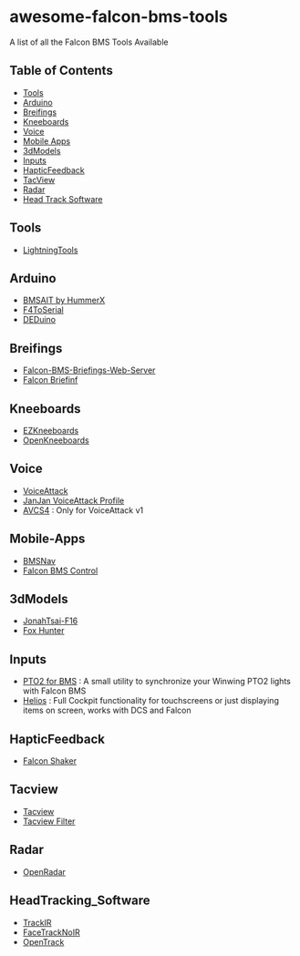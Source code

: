 # awesome-falcon-bms-tools
A list of all the Falcon BMS Tools Available

## Table of Contents

- [Tools](#tools)
- [Arduino](#arduino)
- [Breifings](#breifings)
- [Kneeboards](#kneeboards)
- [Voice](#voice)
- [Mobile Apps](#mobile-apps)
- [3dModels](#3dmodels)
- [Inputs](#inputs)
- [HapticFeedback](#hapticfeedback)
- [TacView](#tacview)
- [Radar](#radar)
- [Head Track Software](#headtracking_software)

## Tools 
- [LightningTools](https://github.com/lightningviper/lightningstools)

## Arduino
- [BMSAIT by HummerX](https://github.com/HummerX/BMSAIT)
- [F4ToSerial](https://f4toserial.com/)
- [DEDuino](https://github.com/uriba107/deduino)

## Breifings
- [Falcon-BMS-Briefings-Web-Server](https://github.com/MilKris666/Falcon-BMS-Briefings-Web-Server)
- [Falcon Briefinf](https://github.com/dglava/falcon-briefing)

## Kneeboards
- [EZKneeboards](https://forum.falcon-bms.com/topic/19901/ezboards-generate-kneeboards-flights-comms-stpts-weather-from-briefings)
- [OpenKneeboards](https://openkneeboard.com/)

## Voice
- [VoiceAttack](https://voiceattack.com/)
- [JanJan VoiceAttack Profile](https://forum.voiceattack.com/smf/index.php?topic=3891.0)
- [AVCS4](https://veterans-gaming.com/files/file/35-avcs4-voice-control-radios-for-falcon-bms/) : Only for VoiceAttack v1

## Mobile-Apps
- [BMSNav](https://rsedev.net/bmsnav/)
- [Falcon BMS Control](https://kungfoo.github.io/falcon-bms-control/)

## 3dModels
- [JonahTsai-F16](https://github.com/JonahTsai/F16)
- [Fox Hunter](https://www.printables.com/@riccardoland_1626907/collections/2295948)

## Inputs
- [PTO2 for BMS](https://github.com/ExoLightFR/PTO2-for-BMS) : A small utility to synchronize your Winwing PTO2 lights with Falcon BMS
- [Helios](https://github.com/HeliosVirtualCockpit/Helios) : Full Cockpit functionality for touchscreens or just displaying items on screen, works with DCS and Falcon

## HapticFeedback
- [Falcon Shaker](https://github.com/MC-Deedle/FalconShaker)

## Tacview
- [Tacview](https://www.tacview.net/product/about/en/)
- [Tacview Filter](https://github.com/UOAF/tacview-filter)

## Radar
- [OpenRadar](https://github.com/UOAF/OpenRadar)

## HeadTracking_Software
- [TrackIR](https://www.trackir.com/)
- [FaceTrackNoIR](FaceTrackNoIR)
- [OpenTrack](https://github.com/opentrack/opentrack)

